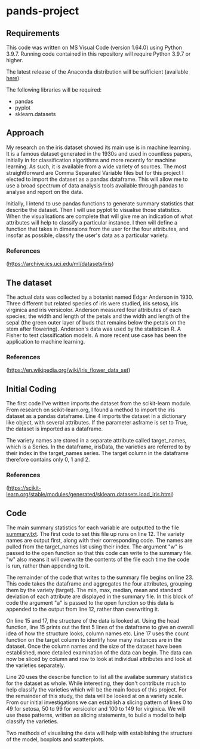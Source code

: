 # pands-project

## Requirements
This code was written on MS Visual Code (version 1.64.0) using Python 3.9.7. 
Running code contained in this repository will require Python 3.9.7 or higher.

The latest release of the Anaconda distribution will be sufficient (available [here](https://www.anaconda.com/products/individual)).

The following libraries will be required:
- pandas
- pyplot
- sklearn.datasets


## Approach
My research on the iris dataset showed its main use is in machine learning. It is a famous dataset generated in the 1930s and used in countless papers, initially in for classification algorithms and more recently for machine learning. As such, it is available from a wide variety of sources. The most straightforward are Comma Separated Variable files but for this project I elected to import the dataset as a pandas dataframe. This will allow me to use a broad spectrum of data analysis tools available through pandas to analyse and report on the data.

Initially, I intend to use pandas functions to generate summary statistics that describe the dataset. Then I will use pyplot to visualise those statistics. When the visualisations are complete that will give me an indication of what attributes will help to classify a particular instance. I then will define a function that takes in dimensions from the user for the four attributes, and insofar as possible, classify the user's data as a particular variety.

### References
(https://archive.ics.uci.edu/ml/datasets/iris)

## The dataset
The actual data was collected by a botanist named Edgar Anderson in 1930. Three different but related species of iris were studied, iris setosa, iris virginica and iris versicolor. Anderson measured four attributes of each species; the width and length of the petals and the width and length of the sepal (the green outer layer of buds that remains below the petals on the stem after flowering). Anderson's data was used by the statistican R. A Fisher to test classification models. A more recent use case has been the application to machine learning. 

### References
(https://en.wikipedia.org/wiki/Iris_flower_data_set)

## Initial Coding
The first code I've written imports the dataset from the scikit-learn module. From research on scikit-learn.org, I found a method to import the iris dataset as a pandas dataframe. Line 4 imports the dataset in a dictionary like object, with several attributes. If the parameter asframe is set to True, the dataset is imported as a dataframe.

The variety names are stored in a separate attribute called target_names, which is a Series. In the dataframe, irisData, the varieties are referred to by their index in the target_names series. The target column in the dataframe therefore contains only 0, 1 and 2.

### References
(https://scikit-learn.org/stable/modules/generated/sklearn.datasets.load_iris.html)

## Code
The main summary statistics for each variable are outputted to the file [summary.txt](summary.txt). The first code to set this file up runs on line 12. The variety names are output first, along with their corresponding code. The names are pulled from the target_names list using their index. The argument "w" is passed to the open function so that this code can write to the summary file. "w" also means it will overwrite the contents of the file each time the code is run, rather than appending to it.

The remainder of the code that writes to the summary file begins on line 23. This code takes the dataframe and aggregates the four attributes, grouping them by the variety (target). The min, max, median, mean and standard deviation of each attribute are displayed in the summary file. In this block of code the argument "a" is passed to the open function so this data is appended to the output from line 12, rather than overwriting it.

On line 15 and 17, the structure of the data is looked at. Using the head function, line 15 prints out the first 5 lines of the dataframe to give an overall idea of how the structure looks, column names etc. Line 17 uses the count function on the target column to identify how many instances are in the dataset. Once the column names and the size of the dataset have been established, more detailed examination of the data can begin. The data can now be sliced by column and row to look at individual attributes and look at the varieties separately.

Line 20 uses the describe function to list all the availabe summary statistics for the dataset as whole. While interesting, they don't contribute much to help classify the varieties which will be the main focus of this project. For the remainder of this study, the data will be looked at on a variety scale. From our initial investigations we can establish a slicing pattern of lines 0 to 49 for setosa, 50 to 99 for versicolor and 100 to 149 for virginica. We will use these patterns, written as slicing statements, to build a model to help classify the varieties.

Two methods of visualising the data will help with establishing the structure of the model, boxplots and scatterplots. 